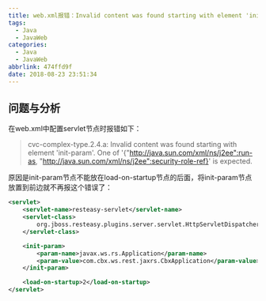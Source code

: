```yaml
---
title: web.xml报错：Invalid content was found starting with element 'init-param'
tags:
  - Java
  - JavaWeb
categories:
  - Java
  - JavaWeb
abbrlink: 474ffd9f
date: 2018-08-23 23:51:34
---
```

## 问题与分析

在web.xml中配置servlet节点时报错如下：

>cvc-complex-type.2.4.a: Invalid content was found starting with element 'init-param'. One of '{"http://java.sun.com/xml/ns/j2ee":run-as, "http://java.sun.com/xml/ns/j2ee":security-role-ref}' is expected.

<!-- more -->
原因是init-param节点不能放在load-on-startup节点的后面，将init-param节点放置到前边就不再报这个错误了：

```xml
<servlet>
    <servlet-name>resteasy-servlet</servlet-name>
    <servlet-class>
        org.jboss.resteasy.plugins.server.servlet.HttpServletDispatcher
    </servlet-class>

    <init-param>
        <param-name>javax.ws.rs.Application</param-name>
        <param-value>com.cbx.ws.rest.jaxrs.CbxApplication</param-value>
    </init-param>

    <load-on-startup>2</load-on-startup>
</servlet>
```
